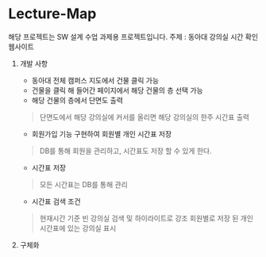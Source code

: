 # Lecture-Map
해당 프로젝트는 SW 설계 수업 과제용 프로젝트입니다.
주제 : 동아대 강의실 시간 확인 웹사이트
  1. 개발 사항
     * 동아대 전체 캠퍼스 지도에서 건물 클릭 가능
     * 건물을 클릭 해 들어간 페이지에서 해당 건물의 층 선택 가능
     * 해당 건물의 층에서 단면도 출력
      > 단면도에서 해당 강의실에 커서를 올리면 해당 강의실의 한주 시간표 출력
     * 회원가입 기능 구현하여 회원별 개인 시간표 저장
      > DB를 통해 회원을 관리하고, 시간표도 저장 할 수 있게 한다.
     * 시간표 저장
      > 모든 시간표는 DB를 통해 관리
     * 시간표 검색 조건
      > 현재시간 기준 빈 강의실 검색 및 하이라이트로 강조
      > 회원별로 저장 된 개인 시간표에 있는 강의실 표시
  
  3. 구체화
